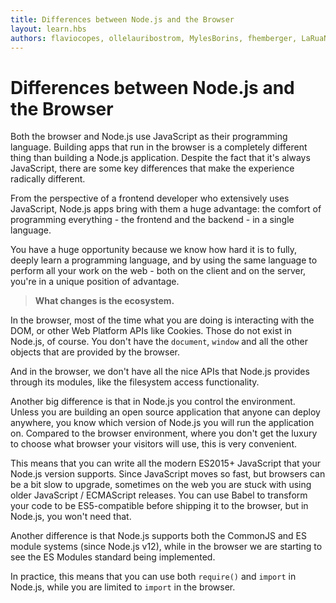 ```yaml
---
title: Differences between Node.js and the Browser
layout: learn.hbs
authors: flaviocopes, ollelauribostrom, MylesBorins, fhemberger, LaRuaNa, ahmadawais, karlhorky
---
```


# Differences between Node.js and the Browser

Both the browser and Node.js use JavaScript as their programming language. Building apps that run in the browser is a completely different thing than building a Node.js application. Despite the fact that it's always JavaScript, there are some key differences that make the experience radically different.

From the perspective of a frontend developer who extensively uses JavaScript, Node.js apps bring with them a huge advantage: the comfort of programming everything - the frontend and the backend - in a single language.

You have a huge opportunity because we know how hard it is to fully, deeply learn a programming language, and by using the same language to perform all your work on the web - both on the client and on the server, you're in a unique position of advantage.

> **What changes is the ecosystem.**

In the browser, most of the time what you are doing is interacting with the DOM, or other Web Platform APIs like Cookies. Those do not exist in Node.js, of course. You don't have the `document`, `window` and all the other objects that are provided by the browser.

And in the browser, we don't have all the nice APIs that Node.js provides through its modules, like the filesystem access functionality.

Another big difference is that in Node.js you control the environment. Unless you are building an open source application that anyone can deploy anywhere, you know which version of Node.js you will run the application on. Compared to the browser environment, where you don't get the luxury to choose what browser your visitors will use, this is very convenient.

This means that you can write all the modern ES2015+ JavaScript that your Node.js version supports. Since JavaScript moves so fast, but browsers can be a bit slow to upgrade, sometimes on the web you are stuck with using older JavaScript / ECMAScript releases. You can use Babel to transform your code to be ES5-compatible before shipping it to the browser, but in Node.js, you won't need that.

Another difference is that Node.js supports both the CommonJS and ES module systems (since Node.js v12), while in the browser we are starting to see the ES Modules standard being implemented.

In practice, this means that you can use both `require()` and `import` in Node.js, while you are limited to `import` in the browser.
